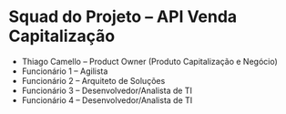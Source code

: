 # Squad do Projeto – API Venda Capitalização

- Thiago Camello – Product Owner (Produto Capitalização e Negócio)
- Funcionário 1 – Agilista
- Funcionário 2 – Arquiteto de Soluções
- Funcionário 3 – Desenvolvedor/Analista de TI
- Funcionário 4 – Desenvolvedor/Analista de TI
